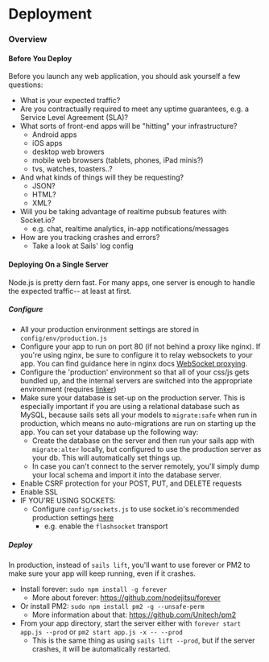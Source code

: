 # Deployment

### Overview

#### Before You Deploy

Before you launch any web application, you should ask yourself a few questions:

+ What is your expected traffic?
+ Are you contractually required to meet any uptime guarantees, e.g. a Service Level Agreement (SLA)?
+ What sorts of front-end apps will be "hitting" your infrastructure?
  + Android apps
  + iOS apps
  + desktop web browers
  + mobile web browsers (tablets, phones, iPad minis?)
  + tvs, watches, toasters..?
+ And what kinds of things will they be requesting?
  + JSON?
  + HTML?
  + XML?
+ Will you be taking advantage of realtime pubsub features with Socket.io?
  + e.g. chat, realtime analytics, in-app notifications/messages
+ How are you tracking crashes and errors?
  + Take a look at Sails' log config



#### Deploying On a Single Server

Node.js is pretty dern fast.  For many apps, one server is enough to handle the expected traffic-- at least at first.

##### Configure

+ All your production environment settings are stored in `config/env/production.js`
+ Configure your app to run on port 80 (if not behind a proxy like nginx). If you're using nginx, be sure to configure it to relay websockets to your app. You can find guidance here in nginx docs [WebSocket proxying](http://nginx.org/en/docs/http/websocket.html).
+ Configure the 'production' environment so that all of your css/js gets bundled up, and the internal servers are switched into the appropriate environment (requires [linker](https://github.com/balderdashy/sails-wiki/blob/0.9/assets.md))
+ Make sure your database is set-up on the production server. This is especially important if you are using a relational database such as MySQL, because sails sets all your models to `migrate:safe` when run in production, which means no auto-migrations are run on starting up the app. You can set your database up the following way:
  + Create the database on the server and then run your sails app with `migrate:alter` locally, but configured to use the production server as your db. This will automatically set things up. 
  +  In case you can't connect to the server remotely, you'll simply dump your local schema and import it into the database server.
+ Enable CSRF protection for your POST, PUT, and DELETE requests
+ Enable SSL
+ IF YOU'RE USING SOCKETS: 
  + Configure `config/sockets.js` to use socket.io's recommended production settings [here](https://github.com/LearnBoost/Socket.IO/wiki/Configuring-Socket.IO#recommended-production-settings)
    + e.g. enable the `flashsocket` transport

##### Deploy

In production, instead of `sails lift`, you'll want to use forever or PM2 to make sure your app will keep running, even if it crashes.

+ Install forever: `sudo npm install -g forever`
  + More about forever: https://github.com/nodejitsu/forever
+ Or install PM2: `sudo npm install pm2 -g --unsafe-perm`
  + More information about that: https://github.com/Unitech/pm2 
+ From your app directory, start the server either with `forever start app.js --prod` or `pm2 start app.js -x -- --prod`
  + This is the same thing as using `sails lift --prod`, but if the server crashes, it will be automatically restarted.
 


<docmeta name="uniqueID" value="Deployment402941">
<docmeta name="displayName" value="Deployment">

